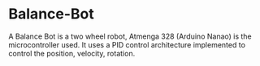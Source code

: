 # Balance-Bot

A Balance Bot is a two wheel robot,  Atmenga 328 (Arduino Nanao) is the microcontroller used. It uses a PID control architecture implemented to control the position, velocity, rotation.
